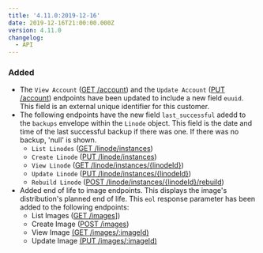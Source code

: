 ```yaml
---
title: '4.11.0:2019-12-16'
date: 2019-12-16T21:00:00.000Z
version: 4.11.0
changelog:
  - API
---
```

### Added

* The `View Account` ([GET /account](https://developers.linode.com/api/v4/account)) and the `Update Account` ([PUT /account](https://developers.linode.com/api/v4/account/#put)) endpoints have been updated to include a new field `euuid`. This field is an external unique identifier for this customer.
* The following endpoints have the new field `last_successful` adedd to the `backups` envelope within the `Linode` object. This field is the date and time of the last successful backup if there was one. If there was no backup, 'null' is shown.
  * `List Linodes` ([GET /linode/instances](https://developers.linode.com/api/v4/linode-instances))
  * `Create Linode` ([PUT /linode/instances](https://developers.linode.com/api/v4/linode-instances/#post))
  * `View Linode` ([GET /linode/instances/{linodeId}](https://developers.linode.com/api/v4/linode-instances-linode-id))
  * `Update Linode` ([PUT /linode/instances/{linodeId}](https://developers.linode.com/api/v4/linode-instances-linode-id/#put))
  * `Rebuild Linode` ([POST /linode/instances/{linodeId}/rebuild](https://developers.linode.com/api/v4/linode-instances-linode-id-rebuild/#post))
* Added end of life to image endpoints. This displays the image's distribution's planned end of life. This `eol` response parameter has been added to the following endpoints:
  * List Images ([GET /images](https://developers.linode.com/api/v4/images)])
  * Create Image ([POST /images](https://developers.linode.com/api/v4/images#post))
  * View Image [(GET /images/:imageId)](https://developers.linode.com/api/v4/images-image-id)
  * Update Image [(PUT /images/:imageId)](https://developers.linode.com/api/v4/images-image-id#put)
